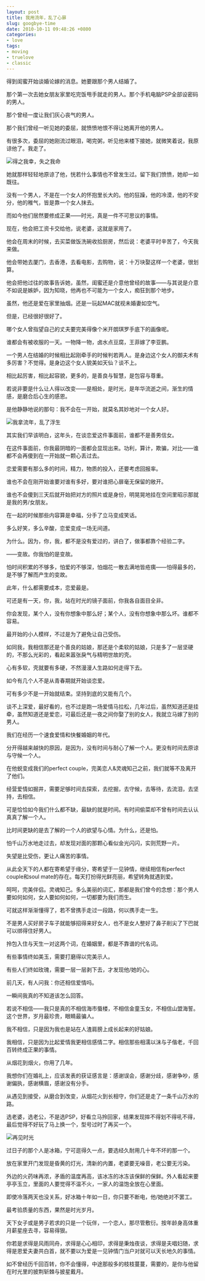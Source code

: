 ```yaml
---
layout: post
title: 我用流年，乱了心扉
slug: googbye-time
date: 2010-10-11 09:48:26 +0800
categories:
- love
tags:
- moving
- truelove
- classic
---
```


得到闺蜜开始谈婚论嫁的消息。她要跟那个男人结婚了。

那个第一次去她女朋友家里吃完饭甩手就走的男人。那个手机电脑PSP全部设密码的男人。

那个曾经一度让我们灰心丧气的男人。

那个我们曾经一听见她的委屈，就愤愤地恨不得让她离开他的男人。

有很多次，委屈的她刚流过眼泪，喝完粥，听见他来楼下接她，就微笑着说，我原谅他了。我走了。

<img src="{{ site.path.uploads }}2010/10/11/googbye-time/top.jpg" alt="得之我幸，失之我命" />

她就那样轻轻地原谅了他，恍若什么事情也不曾发生过。留下我们愤愤，她却一如既往。

没有一个男人，不是在一个女人的怀抱里长大的。他的狂躁，他的冷漠，他的不安分，他的稚气，皆是靠一个女人抹去。

而如今他们居然要修成正果——时光，真是一件不可思议的事情。

现在，他会把工资卡交给他，说老婆，这就是家用了。

他会在周末的时候，去买菜做饭洗碗收拾厨房，然后说：老婆平时辛苦了，今天我来做。

他会带她去厦门，去香港，去看电影，去购物，说：十万块娶这样一个老婆，很划算。

他会把他过往的故事告诉她，虽然，闺蜜还是介意他曾经的故事——与其说是介意不如说是嫉妒，因为知晓，他再也不可能为一个女人，痴狂到那个地步。

虽然，他还是爱在家里抽烟。还是一玩起MAC就视未婚妻如空气。

但是，已经很好很好了。

哪个女人曾指望自己的丈夫要完美得像个米开朗琪罗手底下的画像呢。

谁都会有被收服的一天。一物降一物，卤水点豆腐，王菲嫁了李亚鹏。

一个男人在结婚的时候相比起刚牵手的时候判若两人。是身边这个女人的御夫术有多厉害？不觉得。是身边这个女人貌美如天仙？谈不上。

相比起厉害，相比起容貌，更多的，是善良与智慧，是包容与尊重。

若说非要是什么让人得以改变——是相处，是时光，是年华流逝之间，渐生的情感，是磨合后心生的感恩。

是他静静地说的那句：我不会在一开始，就莫名其妙地对一个女人好。

<img src="{{ site.path.uploads }}2010/10/11/googbye-time/middle.jpg" alt="我拿流年，乱了浮生" />

其实我们早该明白，这年头，在谈恋爱这件事面前，谁都不是善男信女。

在这件事面前，你我最阴暗的一面都会显现出来。功利，算计，欺骗，对比——谁都不会再傻到在一开始就一颗心丢过去。

恋爱需要有那么多的时间，精力，物质的投入，还要考虑回报率。

谁也不会在刚开始谁要对谁有多好，要对谁把心扉毫无保留的敞开。

谁也不会傻到三天后就开始把对方的照片或是身份，明晃晃地挂在空间里昭示那就是我的男/女朋友。

在一起的时候那些内容算是幸福，分手了立马变成笑话。

多么好笑，多么辛酸，恋爱变成一场无间道。

为什么。因为，你，我，都不是没有爱过的，讲白了，做事都靠个经验二字。

——变故。你我怕的是变故。

怕时间积累的不够多，怕爱的不够深，怕烟花一散去满地皆疮痍——怕得最多的，是不够了解而产生的变故。

此年，什么都需要成本，恋爱最是。

可还是有一天，你，我，站在时光的镜子面前，你我各自面目全非。

你会发现，某个人，没有你想象中那么好；某个人，没有你想象中那么坏。谁都不容易。

最开始的小人模样，不过是为了避免让自己受伤。

如同我，我相信那还是个善良的姑娘，那还是个柔软的姑娘，只是多了一层坚硬的，不那么光彩的，看起来嚣张戾气与精明世故的壳。

心有多软，壳就要有多硬，不然漫漫人生路如何走得下去。

如今有几个人不是从青春期就开始谈恋爱。

可有多少不是一开始就结束。坚持到底的又能有几个。

谈不上深爱，最好看的，也不过是跑一场爱情马拉松，几年过后，虽然知道还是挂牵，虽然知道还是爱恋，可最后还是一夜之间你娶了别的女人，我就立马嫁了别的男人。

我们在经历一个速食爱情和快餐婚姻的年代。

分开得越来越快的原因，是因为，没有时间与耐心了解一个人。更没有时间去原谅与守候一个人。

在他蜕变成我们的perfect couple，完美恋人&amp;灵魂知己之前，我们就等不及离开了他们。

经营爱情如掘井，需要足够时间去探索，去挖掘，去守候，去等待，去流泪，去坚持，去相信。

可是恰恰如今我们什么都不缺，最缺的就是时间。有时间偷菜却不曾有时间去认认真真了解一个人。

比时间更缺的是去了解的一个人的欲望与心情。为什么，还是怕。

怕千山万水地走过去，却发现对面的那颗心看似金光闪闪，实则荒野一片。

失望是比受伤，更让人痛苦的事情。

从此全天下的人都在寄希望于缘分，寄希望于一见钟情，继续相信有perfect couple和soul mate的存在。每天打扮得光鲜亮丽，希望转角就遇到爱。

呵呵，完美伴侣。灵魂知己。多么美丽的词汇，那都是我们曾今的念想：那个男人要如何如何，女人要如何如何，一切都要为我们而生。

可就这样渐渐懂得了，若不曾携手走过一段路，何以携手走一生。

不是男人买好房子车子就能够招得来好女人，也不是女人整好了鼻子削尖了下巴就可以绑得住好男人。

拎包入住与天生一对这两个词，在婚姻里，都是不靠谱的代名词。

有些事情终如美玉，需要打磨得以完美示人。

有些人们终如玫瑰，需要一层一层剥下去，才发现他/她的心。

前几天，有人问我：你还相信爱情吗。

一瞬间我真的不知道该怎么回答。

若说不相信——我只是真的不相信海市蜃楼，不相信金童玉女，不相信山盟海誓。这个世界，岁月最珍贵，眼睛最骗人。

我不相信，只是因为我也是站在人渣肩膀上成长起来的好姑娘。

我相信，只是因为比起爱情我更相信感情二字。相信那些相濡以沫与子偕老，千回百转终成正果的事情。

从烟花到烟火，你用了几年。

我想你们在婚礼上，应该发表的获证感言是：感谢误会，感谢分歧，感谢争吵，感谢偏执，感谢横眉，感谢没有分手。

从遇见到接受，从磨合到改变，从烟花火到长相守，你们还是走了一条千山万水的路。

选老婆，选老公，不是选PSP，好看立马拎回家，结果发现摔不得划不得吼不得，最后觉得不好玩了马上换一个，型号过时了再买一个。

<img src="{{ site.path.uploads }}2010/10/11/googbye-time/bottom.jpg" alt="再见时光" />

过日子的那个人是冰箱，宁可逛得久一点，要选经久耐用几十年不坏的那一个。

放在家里开门发现是昏黄的灯光，清新的内置，老婆要无噪音，老公要无污染。

外边的火药味再浓，矛盾的温度再高，该冰冻的冰冻该保鲜的保鲜。外人看起来要亭亭玉立，里面的人要觉得不温不火，一家人的温饱全放在心里面。

即使冷落两天也没关系，好冰箱十年如一日，你只要不断电，他/她绝对不罢工。

最考验质量的东西，果然是时光岁月。

天下女子或是男子若求的只是一个玩伴，一个恋人，那尽管敷衍。按年龄身高体重月薪星座去寻，容易得狠。

你若是求得是风雨同舟，求得是心心相印，求得是秉烛夜谈，求得是夫唱妇随，求得是恩爱夫妻共白首，就不要以为爱是一见钟情门当户对就可以天长地久的事情。

如不曾经历千回百转，你不会懂得，中途那般多的枝枝蔓蔓，需要的，是你与他留在时光里的披荆斩棘与披星戴月。

